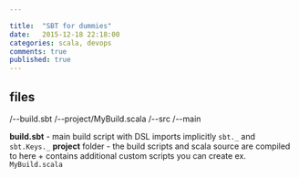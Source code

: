 ```yaml
---

title:  "SBT for dummies"
date:   2015-12-18 22:18:00
categories: scala, devops
comments: true
published: true
---
```

## files

/--build.sbt
/--project/MyBuild.scala
/--src
/--main

**build.sbt** - main build script with DSL imports implicitly `sbt._` and `sbt.Keys._`
**project** folder - the build scripts and scala source are compiled to here + contains additional custom scripts you can create ex. `MyBuild.scala`

